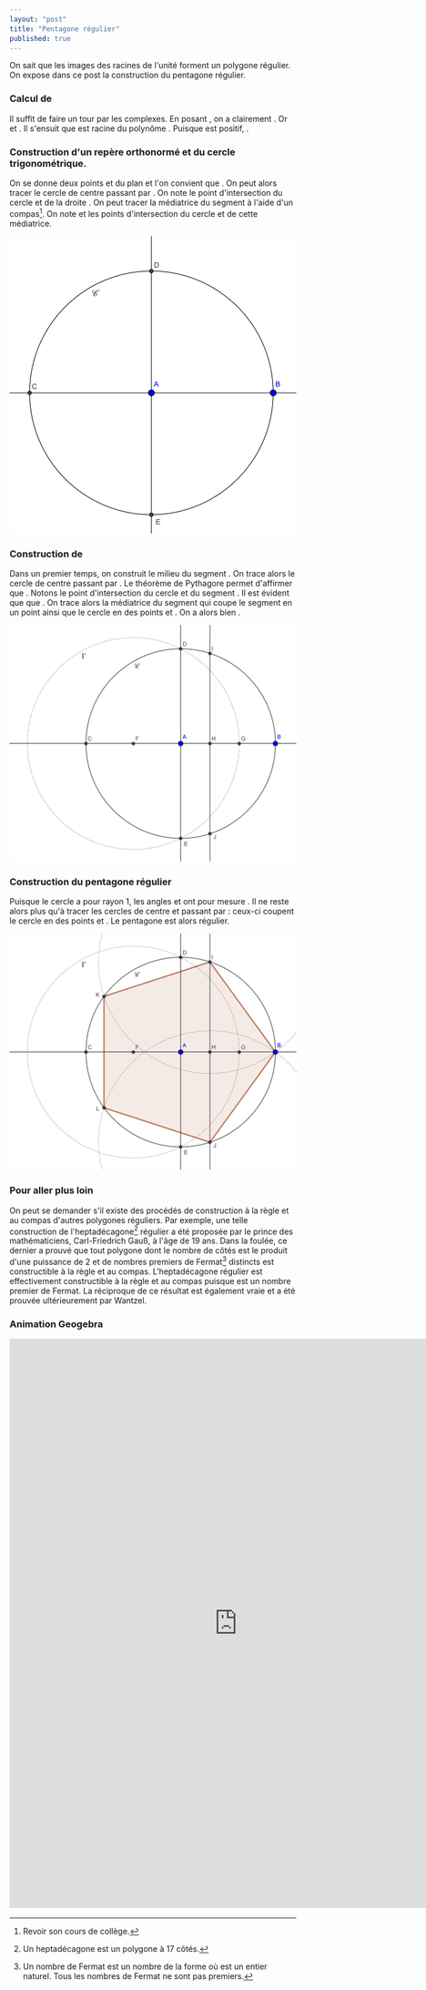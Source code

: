 ```yaml
---
layout: "post"
title: "Pentagone régulier"
published: true
---
```


On sait que les images des racines <script type="math/tex">n^\text{èmes}</script> de l'unité forment un polygone régulier. On expose dans ce post la construction du pentagone régulier.


### Calcul de <script type="math/tex">\cos\frac{2\pi}{5}</script>

Il suffit de faire un tour par les complexes. En posant <script type="math/tex">\omega=e^\frac{2i\pi}{5}</script>, on a clairement <script type="math/tex">1+\omega+\omega^2+\omega^3+\omega^4=\frac{\omega^5-1}{\omega-1}=0</script>.
Or <script type="math/tex">\omega+\omega^4=\omega+\frac{1}{\omega}=2\cos\frac{2\pi}{5}</script> et <script type="math/tex">\omega^2+\omega^3=\omega^2+\frac{1}{\omega^2}=2\cos\frac{4\pi}{5}=2(2\cos^2\frac{2\pi}{5}-1)</script>. Il s'ensuit que <script type="math/tex">\cos\frac{2\pi}{5}</script> est racine du polynôme <script type="math/tex">4X^2+2X-1</script>. Puisque <script type="math/tex">\cos\frac{2\pi}{5}</script> est positif, <script type="math/tex">\cos\frac{2\pi}{5}=\frac{\sqrt5-1}{4}</script>.

### Construction d'un repère orthonormé et du cercle trigonométrique.

On se donne deux points <script type="math/tex">A</script> et <script type="math/tex">B</script> du plan et l'on convient que <script type="math/tex">AB=1</script>. On peut alors tracer le cercle <script type="math/tex">\mathscr{C}</script> de centre <script type="math/tex">A</script> passant par <script type="math/tex">B</script>. On note <script type="math/tex">C</script> le point d'intersection du cercle <script type="math/tex">\mathscr{C}</script> et de la droite <script type="math/tex">(AB)</script>. On peut tracer la médiatrice du segment <script type="math/tex">[AC]</script> à l'aide d'un compas[^1]. On note <script type="math/tex">D</script> et <script type="math/tex">E</script> les points d'intersection du cercle <script type="math/tex">\mathscr{C}</script> et de cette médiatrice.

![repere](/images/2016/09/pentagone1.png)

### Construction de <script type="math/tex">\cos\frac{2\pi}{5}</script>

Dans un premier temps, on construit le milieu <script type="math/tex">F</script> du segment <script type="math/tex">[AC]</script>. On trace alors le cercle <script type="math/tex">\Gamma</script> de centre <script type="math/tex">F</script> passant par <script type="math/tex">D</script>. Le théorème de Pythagore permet d'affirmer que <script type="math/tex">FD=\frac{\sqrt5}{2}</script>. Notons <script type="math/tex">G</script> le point d'intersection du cercle <script type="math/tex">\Gamma</script> et du segment <script type="math/tex">[AB]</script>. Il est évident que que <script type="math/tex">AG=\frac{\sqrt5-1}{2}</script>. On trace alors la médiatrice du segment <script type="math/tex">[AG]</script> qui coupe le segment <script type="math/tex">[AB]</script> en un point <script type="math/tex">H</script> ainsi que le cercle <script type="math/tex">\mathscr{C}</script> en des points <script type="math/tex">I</script> et <script type="math/tex">J</script>. On a alors bien <script type="math/tex">AH=\frac{\sqrt5-1}{4}=\cos\frac{2\pi}{5}</script>.

![cosinus](/images/2016/09/pentagone2.png)

### Construction du pentagone régulier

Puisque le cercle <script type="math/tex">\mathscr{C}</script> a pour rayon 1, les angles <script type="math/tex">\widehat{BAI}</script> et <script type="math/tex">\widehat{BAJ}</script> ont pour mesure <script type="math/tex">\frac{2\pi}{5}</script>. Il ne reste alors plus qu'à tracer les cercles de centre <script type="math/tex">I</script> et <script type="math/tex">J</script> passant par <script type="math/tex">B</script> : ceux-ci coupent le cercle <script type="math/tex">\mathscr{C}</script> en des points <script type="math/tex">K</script> et <script type="math/tex">L</script>. Le pentagone <script type="math/tex">BIKLJ</script> est alors régulier.

![pentagone](/images/2016/09/pentagone3.png)

### Pour aller plus loin

On peut se demander s'il existe des procédés de construction à la règle et au compas d'autres polygones réguliers. Par exemple, une telle construction de l'heptadécagone[^2] régulier a été proposée par le prince des mathématiciens, Carl-Friedrich Gauß, à l'âge de 19 ans. Dans la foulée, ce dernier a prouvé que tout polygone dont le nombre de côtés est le produit d'une puissance de 2 et de nombres premiers de Fermat[^3] distincts est constructible à la règle et au compas. L'heptadécagone régulier est effectivement constructible à la règle et au compas puisque <script type="math/tex">17=2^{2^2}+1</script> est un nombre premier de Fermat. La réciproque de ce résultat est également vraie et a été prouvée ultérieurement par Wantzel.

[^1]: Revoir son cours de collège.

[^2]: Un heptadécagone est un polygone à 17 côtés.

[^3]: Un nombre de Fermat est un nombre de la forme <script type="math/tex">2^{2^n}+1</script> où <script type="math/tex">n</script> est un entier naturel. Tous les nombres de Fermat ne sont pas premiers.

### Animation Geogebra

<iframe scrolling="no" src="https://www.geogebra.org/material/iframe/id/EBBhzYnJ/width/800/height/1000/border/888888/sri/true/sdz/true" width="800px" height="1000px" style="border:0px;"> </iframe>
